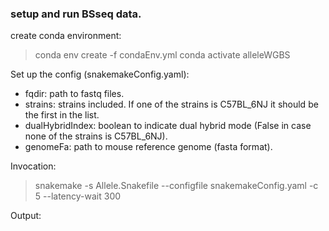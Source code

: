 ### setup and run BSseq data.

create conda environment:

  > conda env create -f condaEnv.yml
  > conda activate alleleWGBS

Set up the config (snakemakeConfig.yaml):

  - fqdir: path to fastq files.
  - strains: strains included. If one of the strains is C57BL_6NJ it should be the first in the list.
  - dualHybridIndex: boolean to indicate dual hybrid mode (False in case none of the strains is C57BL_6NJ).
  - genomeFa: path to mouse reference genome (fasta format).

Invocation:

 > snakemake -s Allele.Snakefile --configfile snakemakeConfig.yaml -c 5 --latency-wait 300

Output:


